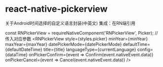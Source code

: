 # react-native-pickerview
关于Android时间选择的自定义语言封装(中英文)
集成：在RN端引用 

const RNPickerView = requireNativeComponent('RNPickerView', Picker);
      //传入对应参数
      <RNPickerView
        style={styles.picker}
        minYear={minYear}
        maxYear={maxYear}
        datePickerMode={datePickerMode}
        defaultTime={defaultDateTime}
        title={title}
        languageType={currentLanguage}
        config={dataTime}
        onPickerConfirm={event => Confirm(event.nativeEvent.data)}
        onPickerCancel={event => Cancel(event.nativeEvent.data)}
      />
